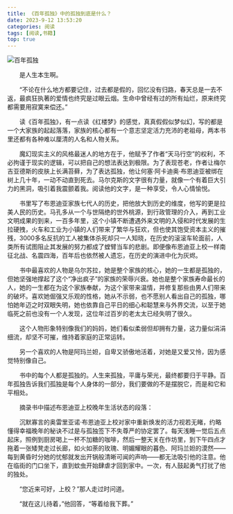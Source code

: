 ```yaml
---
title: 《百年孤独》中的孤独到底是什么？
date: 2023-9-12 13:53:20
categories: 阅读
tags: [阅读,书籍]
top: true
---
```


![百年孤独](https://img.zcool.cn/community/013e8757c6b1270000018c1bd0101b.jpg@1280w_1l_2o_100sh.jpg)

　　是人生本生啊。

<!--more-->

　　“不论在什么地方都要记住，过去都是假的，回忆没有归路，春天总是一去不返，最疯狂执著的爱情也终究是过眼云烟。生命中曾经有过的所有灿烂，原来终究都需要用寂寞来偿还。”

　　读《百年孤独》，有一点读《红楼梦》的感觉，真真假假似梦似幻，写的都是一个大家族的起起落落，家族的核心都有一个意志坚定活力充沛的老祖母，两本书里还都有各种难以厘清的人名和人物关系。

　　魔幻现实主义的风格最迷人的地方在于，他赋予了作者“天马行空”的权利，不必拘谨于现实的逻辑，可以把自己的想法表达到极限。为了表现苍老，作者让梅尔吉亚德斯的皮肤上长满苔藓，为了表达孤独，他让何塞·阿卡迪奥·布恩迪亚被绑在树上几十年，一动不动直到死去。马尔克斯的文字很有力量，就像一个有着巨大引力的黑洞，吸引着我震颤着我。阅读他的文字，是一种享受，令人心情愉悦。

　　书里写了布恩迪亚家族七代人的历史，把他放大到历史的维度，他写的更是拉美人民的历史。马孔多从一个与世隔绝的世外桃源，到行政管理的介入，再到工业文明成果的到来，一百多年里，这个小镇不断遭遇外来文明的入侵和时代发展的生拉硬拽，火车和工业为小镇的人们带来了繁华与狂欢，但也使其饱受资本主义的摧残，3000多名反抗的工人被集体杀死却只一人知晓，在历史的滚滚车轮面前，人类所有试图阻止其发展的努力都成了螳臂当车的悲剧。即便像布恩迪亚上校一样南征北战、名震四海，百年后也依然被人遗忘，在历史的演进中化为灰烬。

　　书中最喜欢的人物是乌尔苏拉，她是整个家族的核心，她的一生都是孤独的，但她坚强地撑起了这个“净出疯子”的家族的荣辱兴衰。她也是整个家族寿命最长的人，她的一生都在为这个家族奉献，为这个家带来温情，并修复那些由男人们带来的破坏。喜欢她倔强又乐观的性格，她从不示弱，也不愿别人看出自己的孤独，哪怕她年迈之时双眼失明，她也依靠自己平日的细心和聪慧来与外界交流，以至于她临死之前也没有一个人发现，这位年过百岁的老太太已经失明了很久。

　　这个人物形象特别像我们的妈妈，她们看似柔弱但却拥有力量，这力量似涓涓细流，却坚不可摧，维持着家庭的正常运转。

　　另一个喜欢的人物是阿玛兰妲，自卑又骄傲地活着，对她是又爱又怜，因为感觉特别像自己。

　　书中的每个人都是孤独的。人生来孤独，平庸与荣光，最终都要归于平静。百年孤独告诉我们孤独是每个人身体的一部分，我们要做的不是摆脱它，而是和它和平相处。

　　摘录书中描述布恩迪亚上校晚年生活状态的段落：

　　沉默寡言的奥雷里亚诺·布恩迪亚上校对家中重新焕发的活力视若无睹，约略懂得幸福晚年的秘诀不过是与孤独签下不失尊严的协定罢了。每天浅睡一觉后五点起床，照例到厨房喝上一杯不加糖的咖啡，然后一整天关在作坊里，到下午四点才拖着一张矮凳走过长廊，如火如荼的玫瑰、明媚耀眼的暮色、阿玛兰妲的漠然——每到黄昏时分她的忧郁就发出开锅般清晰可闻的声响——都无法吸引他的注意。他在临街的门口坐下，直到蚊虫开始肆虐才回到家中。一次，有人鼓起勇气打扰了他的独处。

　　“您近来可好，上校？”那人走过时问道。

　　“就在这儿待着，”他回答，“等着给我下葬。”
